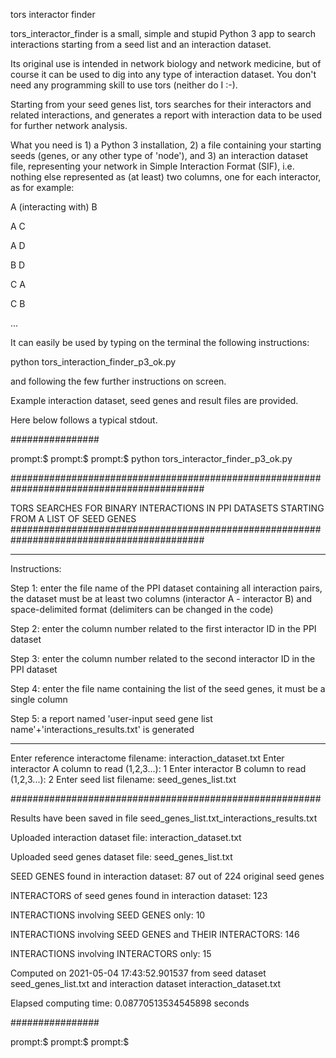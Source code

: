 tors interactor finder

tors_interactor_finder is a small, simple and stupid Python 3 app to search interactions starting from a seed list and an interaction dataset.

Its original use is intended in network biology and network medicine, but of course it can be used to dig into any type of interaction dataset. You don't need any programming skill to use tors (neither do I :-).

Starting from your seed genes list, tors searches for their interactors and related interactions, and generates a report with interaction data to be used for further network analysis.

What you need is 1) a Python 3 installation, 2) a file containing your starting seeds (genes, or any other type of 'node'), and 3) an interaction dataset file, representing your network in Simple Interaction Format (SIF), i.e. nothing else represented as (at least) two columns, one for each interactor, as for example:

A (interacting with) B

A C

A D

B D

C A

C B

...

It can easily be used by typing on the terminal the following instructions:

python tors_interaction_finder_p3_ok.py

and following the few further instructions on screen. 

Example interaction dataset, seed genes and result files are provided.

Here below follows a typical stdout.

################

prompt:$
prompt:$
prompt:$ python tors_interactor_finder_p3_ok.py

###########################################################################################

TORS SEARCHES FOR BINARY INTERACTIONS IN PPI DATASETS STARTING FROM A LIST OF SEED GENES
###########################################################################################

* * * * * * *

Instructions:

Step 1: enter the file name of the PPI dataset containing all interaction pairs,
the dataset must be at least two columns (interactor A - interactor B) and
space-delimited format (delimiters can be changed in the code)

Step 2: enter the column number related to the first interactor ID in the PPI dataset

Step 3: enter the column number related to the second interactor ID in the PPI dataset

Step 4: enter the file name containing the list of the seed genes, it must be a single column

Step 5: a report named 'user-input seed gene list name'+'interactions_results.txt' is generated

* * * * * * *


Enter reference interactome filename: interaction_dataset.txt
Enter interactor A column to read (1,2,3...): 1
Enter interactor B column to read (1,2,3...): 2
Enter seed list filename: seed_genes_list.txt

########################################################

Results have been saved in file seed_genes_list.txt_interactions_results.txt

Uploaded interaction dataset file: interaction_dataset.txt

Uploaded seed genes dataset file: seed_genes_list.txt

SEED GENES found in interaction dataset: 87 out of 224 original seed genes

INTERACTORS of seed genes found in interaction dataset: 123

INTERACTIONS involving SEED GENES only: 10

INTERACTIONS involving SEED GENES and THEIR INTERACTORS: 146

INTERACTIONS involving INTERACTORS only: 15

Computed on 2021-05-04 17:43:52.901537 from seed dataset seed_genes_list.txt and interaction dataset interaction_dataset.txt

Elapsed computing time: 0.08770513534545898 seconds

################

prompt:$
prompt:$
prompt:$

